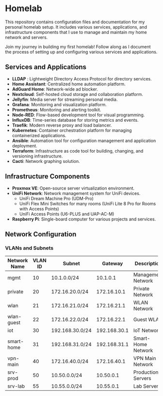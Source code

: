 # Homelab
This repository contains configuration files and documentation for my personal homelab setup. It includes various services, applications, and infrastructure components that I use to manage and maintain my home network and servers.

Join my journey in building my first homelab! Follow along as I document the process of setting up and configuring various services and applications.

## Services and Applications
- **LLDAP** : Lightweight Directory Access Protocol for directory services.
- **Home Assistant**: Centralized home automation platform.
- **AdGuard Home**: Network-wide ad blocker.
- **Nextcloud**: Self-hosted cloud storage and collaboration platform.
- **Jellyfin**: Media server for streaming personal media.
- **Grafana**: Monitoring and visualization platform.
- **Prometheus**: Monitoring and alerting toolkit.
- **Node-RED**: Flow-based development tool for visual programming.
- **InfluxDB**: Time-series database for storing metrics and events.
- **Traefik**: Modern reverse proxy and load balancer.
- **Kubernetes**: Container orchestration platform for managing containerized applications.
- **Ansible**: Automation tool for configuration management and application deployment.
- **Terraform**: Infrastructure as code tool for building, changing, and versioning infrastructure.
- **Cacti**: Network graphing solution.

## Infrastructure Components
- **Proxmox VE**: Open-source server virtualization environment.
- **UniFi Network**: Network management system for UniFi devices.
    - UniFi Dream Machine Pro (UDM-Pro)
    - UniFi Flex Mini Switches for many rooms (UniFi Lite 8 Pro for Rooms with Access Points)
    - UniFi Access Points (U6-PLUS and UAP-AC-M)
- **Raspberry Pi**: Single-board computer for various projects and services.

## Network Configuration
### VLANs and Subnets
| Network Name | VLAN ID | Subnet          | Gateway      | Description        | DHCP Range                    |
|--------------|---------|-----------------|--------------|--------------------|-------------------------------|
| mgmt         | 10      | 10.1.0.0/24     | 10.1.0.1     | Management Network | 10.1.0.100..10.1.200          |
| private      | 20      | 172.16.20.0/24  | 172.16.10.1  | Private Network    | 172.16.20.100..172.16.20.200  |
| wlan         | 21      | 172.16.21.0/24  | 172.16.21.1  | WLAN Network       | 172.16.21.10..172.16.21.200   |
| wlan-guest   | 22      | 172.16.22.0/24  | 172.16.22.1  | Guest WLAN         | 172.16.22.10..172.16.22.200   |
| iot          | 30      | 192.168.30.0/24 | 192.168.30.1 | IoT Network        | 192.168.30.10..192.168.30.200 |
| smart-home   | 31      | 192.168.31.0/24 | 192.168.31.1 | Smart-Home Network | 192.168.31.10..192.168.31.200 |
| vpn-main     | 40      | 172.16.40.0/24  | 172.16.40.1  | VPN Main Network   | 172.16.40.200..172.16.40.200  |
| srv-prod     | 50      | 10.50.0.0/24    | 10.50.0.1    | Production Servers | 10.50.0.100..10.50.0.200      |
| srv-lab      | 55      | 10.55.0.0/24    | 10.55.0.1    | Lab Servers        | 10.55.0.100..10.55.0.200      |